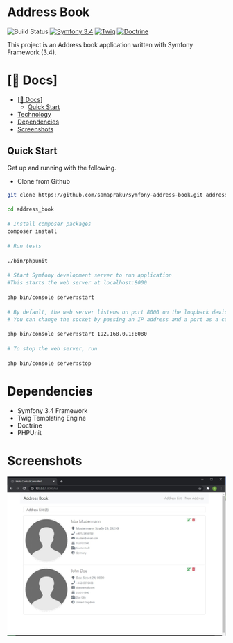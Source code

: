 Address Book 
=============

![Build Status](https://github.com/samapraku/symfony-address-book/workflows/.github/workflows/php.yml/badge.svg)
[![Symfony 3.4](https://img.shields.io/badge/Symfony%203.4-Symfony-blue)](https://symfony.com/doc/current/index.html)
[![Twig](https://img.shields.io/badge/Twig%20v2-Twig-green)](https://twig.symfony.com/)
[![Doctrine](https://img.shields.io/badge/Doctrine-Doctrine-lightgrey)](https://www.doctrine-project.org/index.html)

This project is an Address book application written with Symfony Framework (3.4). 

# [📖 Docs]

- [[📖 Docs]](#-docs)
  - [Quick Start](#quick-start)
- [Technology](#technology)
- [Dependencies](#dependencies)
- [Screenshots](#screenshots)

## Quick Start

Get up and running with the following.

- Clone from Github

```bash
git clone https://github.com/samapraku/symfony-address-book.git address_book

cd address_book

# Install composer packages
composer install

# Run tests

./bin/phpunit

# Start Symfony development server to run application
#This starts the web server at localhost:8000

php bin/console server:start

# By default, the web server listens on port 8000 on the loopback device. 
# You can change the socket by passing an IP address and a port as a command-line argument:

php bin/console server:start 192.168.0.1:8080

# To stop the web server, run

php bin/console server:stop

```

# Dependencies
- Symfony 3.4 Framework
- Twig Templating Engine
- Doctrine
- PHPUnit

# Screenshots
![Image](screenshots/1.jpg?raw=true "1")

